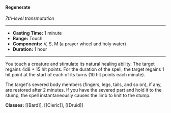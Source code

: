 #### Regenerate
*7th-level transmutation*
___
- **Casting Time:** 1 minute
- **Range:** Touch
- **Components:** V, S, M (a prayer wheel and holy water)
- **Duration:** 1 hour
---
You touch a creature and stimulate its natural healing ability. The target regains 4d8 + 15 hit points. For the duration of the spell, the target regains 1 hit point at the start of each of its turns (10 hit points each minute).

The target's severed body members (fingers, legs, tails, and so on), if any, are restored after 2 minutes. If you have the severed part and hold it to the stump, the spell instantaneously causes the limb to knit to the stump.

**Classes:** [[Bard]], [[Cleric]], [[Druid]]